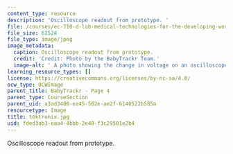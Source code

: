 ```yaml
---
content_type: resource
description: 'Oscilloscope readout from prototype. '
file: /courses/ec-710-d-lab-medical-technologies-for-the-developing-world-spring-2010/fded3ab3eaa44bbb2e48f3c29501e2b4_tektronix.jpg
file_size: 62524
file_type: image/jpeg
image_metadata:
  caption: Oscilloscope readout from prototype.
  credit: 'Credit: Photo by the BabyTrackr Team.'
  image-alt: ' A photo showing the change in voltage on an oscilloscope.'
learning_resource_types: []
license: https://creativecommons.org/licenses/by-nc-sa/4.0/
ocw_type: OCWImage
parent_title: BabyTrackr - Page 4
parent_type: CourseSection
parent_uid: a3ad3400-ea45-562e-ae2f-6140522b585a
resourcetype: Image
title: tektronix.jpg
uid: fded3ab3-eaa4-4bbb-2e48-f3c29501e2b4
---
```

Oscilloscope readout from prototype. 
